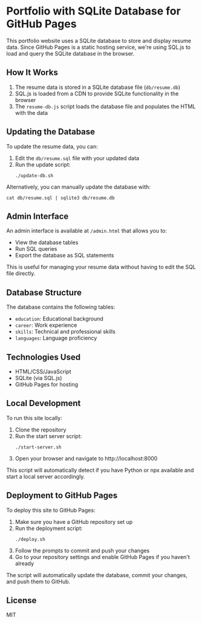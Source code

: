 ﻿# Portfolio with SQLite Database for GitHub Pages

This portfolio website uses a SQLite database to store and display resume data. Since GitHub Pages is a static hosting service, we're using SQL.js to load and query the SQLite database in the browser.

## How It Works

1. The resume data is stored in a SQLite database file (`db/resume.db`)
2. SQL.js is loaded from a CDN to provide SQLite functionality in the browser
3. The `resume-db.js` script loads the database file and populates the HTML with the data

## Updating the Database

To update the resume data, you can:

1. Edit the `db/resume.sql` file with your updated data
2. Run the update script:
   ```
   ./update-db.sh
   ```

Alternatively, you can manually update the database with:
   ```
   cat db/resume.sql | sqlite3 db/resume.db
   ```

## Admin Interface

An admin interface is available at `/admin.html` that allows you to:
- View the database tables
- Run SQL queries
- Export the database as SQL statements

This is useful for managing your resume data without having to edit the SQL file directly.

## Database Structure

The database contains the following tables:

- `education`: Educational background
- `career`: Work experience
- `skills`: Technical and professional skills
- `languages`: Language proficiency

## Technologies Used

- HTML/CSS/JavaScript
- SQLite (via SQL.js)
- GitHub Pages for hosting

## Local Development

To run this site locally:

1. Clone the repository
2. Run the start server script:
   ```
   ./start-server.sh
   ```
3. Open your browser and navigate to http://localhost:8000

This script will automatically detect if you have Python or npx available and start a local server accordingly.

## Deployment to GitHub Pages

To deploy this site to GitHub Pages:

1. Make sure you have a GitHub repository set up
2. Run the deployment script:
   ```
   ./deploy.sh
   ```
3. Follow the prompts to commit and push your changes
4. Go to your repository settings and enable GitHub Pages if you haven't already

The script will automatically update the database, commit your changes, and push them to GitHub.

## License

MIT
